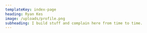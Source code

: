 ```yaml
---
templateKey: index-page
heading: Ryan Kes
image: /uploads/profile.png 
subheading: I build stuff and complain here from time to time.
---
```


